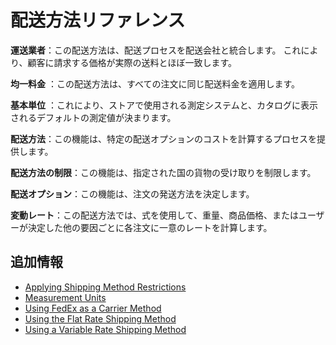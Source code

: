 # 配送方法リファレンス

**運送業者**：この配送方法は、配送プロセスを配送会社と統合します。 これにより、顧客に請求する価格が実際の送料とほぼ一致します。

**均一料金** ：この配送方法は、すべての注文に同じ配送料金を適用します。

**基本単位** ：これにより、ストアで使用される測定システムと、カタログに表示されるデフォルトの測定値が決まります。

**配送方法**：この機能は、特定の配送オプションのコストを計算するプロセスを提供します。

**配送方法の制限**：この機能は、指定された国の貨物の受け取りを制限します。

**配送オプション**：この機能は、注文の発送方法を決定します。

**変動レート**：この配送方法では、式を使用して、重量、商品価格、またはユーザーが決定した他の要因ごとに各注文に一意のレートを計算します。

## 追加情報

  - [Applying Shipping Method Restrictions](./applying-shipping-method-restrictions.md)
  - [Measurement Units](./measurement-units.md)
  - [Using FedEx as a Carrier Method](./using-fedex-as-a-carrier-method.md)
  - [Using the Flat Rate Shipping Method](./using-the-flat-rate-shipping-method.md)
  - [Using a Variable Rate Shipping Method](./using-the-variable-rate-shipping-method.md)
